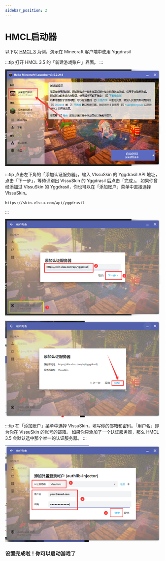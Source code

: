 ```yaml
---
sidebar_position: 2
---
```


# HMCL启动器
以下以 [HMCL 3](https://ci.huangyuhui.net/job/HMCL/) 为例，演示在 Minecraft 客户端中使用 Yggdrasil

:::tip
打开 HMCL 3.5 的「新建游戏账户」界面。
:::

![An image](/img/mcserver/HMCLR1.png)

:::tip
点击左下角的「添加认证服务器」，输入 VlssuSkin 的 Yggdrasil API 地址，点击「下一步」，等待识别出 VlssuSkin 的 Yggdrasil 后点击「完成」。 如果你曾经添加过 VlssuSkin 的 Yggdrasil，你也可以在「添加账户」菜单中直接选择 VlssuSkin。
```
https://skin.vlssu.com/api/yggdrasil
```
:::

![An image](/img/mcserver/HMCLR2.png)

![An image](/img/mcserver/HMCLR3.png)

:::tip
在「添加账户」菜单中选择 VlssuSkin，填写你的邮箱和密码。「用户名」即为你在 VlssuSkin 的账号的邮箱。 如果你只添加了一个认证服务器，那么 HMCL 3.5 会默认选中那个唯一的认证服务器。
:::

![An image](/img/mcserver/HMCLR4.png)

### 设置完成啦！你可以启动游戏了
